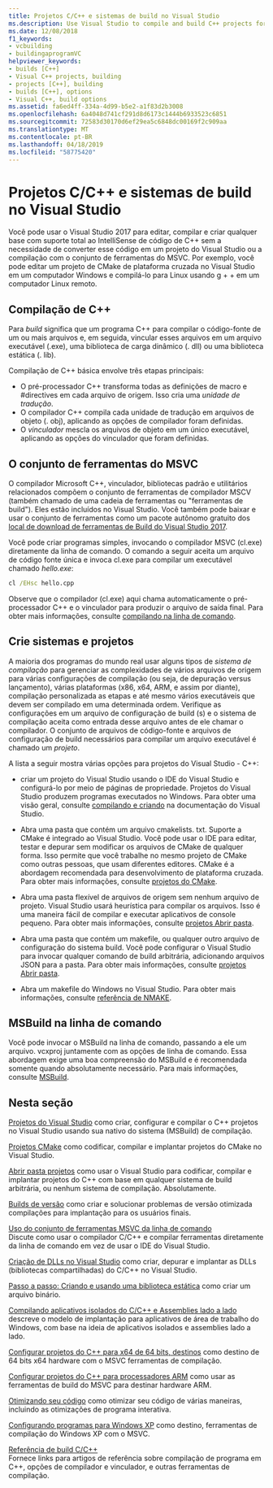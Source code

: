 ```yaml
---
title: Projetos C/C++ e sistemas de build no Visual Studio
ms.description: Use Visual Studio to compile and build C++ projects for Windows, ARM or Linux based on any project system.
ms.date: 12/08/2018
f1_keywords:
- vcbuilding
- buildingaprogramVC
helpviewer_keywords:
- builds [C++]
- Visual C++ projects, building
- projects [C++], building
- builds [C++], options
- Visual C++, build options
ms.assetid: fa6ed4ff-334a-4d99-b5e2-a1f83d2b3008
ms.openlocfilehash: 6a4048d741cf291d8d6173c1444b6933523c6851
ms.sourcegitcommit: 72583d30170d6ef29ea5c6848dc00169f2c909aa
ms.translationtype: MT
ms.contentlocale: pt-BR
ms.lasthandoff: 04/18/2019
ms.locfileid: "58775420"
---
```

# <a name="cc-projects-and-build-systems-in-visual-studio"></a>Projetos C/C++ e sistemas de build no Visual Studio

Você pode usar o Visual Studio 2017 para editar, compilar e criar qualquer base com suporte total ao IntelliSense de código de C++ sem a necessidade de converter esse código em um projeto do Visual Studio ou a compilação com o conjunto de ferramentas do MSVC. Por exemplo, você pode editar um projeto de CMake de plataforma cruzada no Visual Studio em um computador Windows e compilá-lo para Linux usando g + + em um computador Linux remoto.

## <a name="c-compilation"></a>Compilação de C++

Para *build* significa que um programa C++ para compilar o código-fonte de um ou mais arquivos e, em seguida, vincular esses arquivos em um arquivo executável (.exe), uma biblioteca de carga dinâmico (. dll) ou uma biblioteca estática (. lib). 

Compilação de C++ básica envolve três etapas principais:

- O pré-processador C++ transforma todas as definições de macro e #directives em cada arquivo de origem. Isso cria uma *unidade de tradução*.
- O compilador C++ compila cada unidade de tradução em arquivos de objeto (. obj), aplicando as opções de compilador foram definidas.
- O *vinculador* mescla os arquivos de objeto em um único executável, aplicando as opções do vinculador que foram definidas. 

## <a name="the-msvc-toolset"></a>O conjunto de ferramentas do MSVC

O compilador Microsoft C++, vinculador, bibliotecas padrão e utilitários relacionados compõem o conjunto de ferramentas de compilador MSCV (também chamado de uma cadeia de ferramentas ou "ferramentas de build"). Eles estão incluídos no Visual Studio. Você também pode baixar e usar o conjunto de ferramentas como um pacote autônomo gratuito dos [local de download de ferramentas de Build do Visual Studio 2017](https://visualstudio.microsoft.com/downloads/#build-tools-for-visual-studio-2017).

Você pode criar programas simples, invocando o compilador MSVC (cl.exe) diretamente da linha de comando. O comando a seguir aceita um arquivo de código fonte única e invoca cl.exe para compilar um executável chamado *hello.exe*: 

```cmd
cl /EHsc hello.cpp
```
Observe que o compilador (cl.exe) aqui chama automaticamente o pré-processador C++ e o vinculador para produzir o arquivo de saída final.  Para obter mais informações, consulte [compilando na linha de comando](building-on-the-command-line.md).

## <a name="build-systems-and-projects"></a>Crie sistemas e projetos

A maioria dos programas do mundo real usar alguns tipos de *sistema de compilação* para gerenciar as complexidades de vários arquivos de origem para várias configurações de compilação (ou seja, de depuração versus lançamento), várias plataformas (x86, x64, ARM, e assim por diante), compilação personalizada as etapas e até mesmo vários executáveis que devem ser compilado em uma determinada ordem. Verifique as configurações em um arquivo de configuração de build (s) e o sistema de compilação aceita como entrada desse arquivo antes de ele chamar o compilador. O conjunto de arquivos de código-fonte e arquivos de configuração de build necessários para compilar um arquivo executável é chamado um *projeto*. 

A lista a seguir mostra várias opções para projetos do Visual Studio - C++:

- criar um projeto do Visual Studio usando o IDE do Visual Studio e configurá-lo por meio de páginas de propriedade. Projetos do Visual Studio produzem programas executados no Windows. Para obter uma visão geral, consulte [compilando e criando](/visualstudio/ide/compiling-and-building-in-visual-studio) na documentação do Visual Studio.

- Abra uma pasta que contém um arquivo cmakelists. txt. Suporte a CMake é integrado ao Visual Studio. Você pode usar o IDE para editar, testar e depurar sem modificar os arquivos de CMake de qualquer forma. Isso permite que você trabalhe no mesmo projeto de CMake como outras pessoas, que usam diferentes editores. CMake é a abordagem recomendada para desenvolvimento de plataforma cruzada. Para obter mais informações, consulte [projetos do CMake](cmake-projects-in-visual-studio.md).
 
- Abra uma pasta flexível de arquivos de origem sem nenhum arquivo de projeto. Visual Studio usará heurística para compilar os arquivos. Isso é uma maneira fácil de compilar e executar aplicativos de console pequeno. Para obter mais informações, consulte [projetos Abrir pasta](open-folder-projects-cpp.md).

- Abra uma pasta que contém um makefile, ou qualquer outro arquivo de configuração do sistema build. Você pode configurar o Visual Studio para invocar qualquer comando de build arbitrária, adicionando arquivos JSON para a pasta. Para obter mais informações, consulte [projetos Abrir pasta](open-folder-projects-cpp.md).
 
- Abra um makefile do Windows no Visual Studio. Para obter mais informações, consulte [referência de NMAKE](reference/nmake-reference.md).

## <a name="msbuild-from-the-command-line"></a>MSBuild na linha de comando 

Você pode invocar o MSBuild na linha de comando, passando a ele um arquivo. vcxproj juntamente com as opções de linha de comando. Essa abordagem exige uma boa compreensão do MSBuild e é recomendada somente quando absolutamente necessário. Para mais informações, consulte [MSBuild](msbuild-visual-cpp.md).

## <a name="in-this-section"></a>Nesta seção

[Projetos do Visual Studio](creating-and-managing-visual-cpp-projects.md) como criar, configurar e compilar o C++ projetos no Visual Studio usando sua nativo do sistema (MSBuild) de compilação.

[Projetos CMake](cmake-projects-in-visual-studio.md) como codificar, compilar e implantar projetos do CMake no Visual Studio.

[Abrir pasta projetos](open-folder-projects-cpp.md) como usar o Visual Studio para codificar, compilar e implantar projetos do C++ com base em qualquer sistema de build arbitrária, ou nenhum sistema de compilação. Absolutamente. 

[Builds de versão](release-builds.md) como criar e solucionar problemas de versão otimizada compilações para implantação para os usuários finais.

[Uso do conjunto de ferramentas MSVC da linha de comando](building-on-the-command-line.md)<br/>
Discute como usar o compilador C/C++ e compilar ferramentas diretamente da linha de comando em vez de usar o IDE do Visual Studio.

[Criação de DLLs no Visual Studio](dlls-in-visual-cpp.md) como criar, depurar e implantar as DLLs (bibliotecas compartilhadas) do C/C++ no Visual Studio.

[Passo a passo: Criando e usando uma biblioteca estática](walkthrough-creating-and-using-a-static-library-cpp.md) como criar um arquivo binário.

[Compilando aplicativos isolados do C/C++ e Assemblies lado a lado](building-c-cpp-isolated-applications-and-side-by-side-assemblies.md) descreve o modelo de implantação para aplicativos de área de trabalho do Windows, com base na ideia de aplicativos isolados e assemblies lado a lado.

[Configurar projetos do C++ para x64 de 64 bits, destinos](configuring-programs-for-64-bit-visual-cpp.md) como destino de 64 bits x64 hardware com o MSVC ferramentas de compilação.

[Configurar projetos do C++ para processadores ARM](configuring-programs-for-arm-processors-visual-cpp.md) como usar as ferramentas de build do MSVC para destinar hardware ARM.

[Otimizando seu código](optimizing-your-code.md) como otimizar seu código de várias maneiras, incluindo as otimizações de programa interativa.

[Configurando programas para Windows XP](configuring-programs-for-windows-xp.md) como destino, ferramentas de compilação do Windows XP com o MSVC.

[Referência de build C/C++](reference/c-cpp-building-reference.md)<br/>
Fornece links para artigos de referência sobre compilação de programa em C++, opções de compilador e vinculador, e outras ferramentas de compilação.
